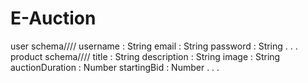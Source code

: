 # E-Auction
user schema////
username : String
email : String
password : String
.
.
.
product schema////
title : String
description : String
image : String
auctionDuration : Number
startingBid : Number
.
.
.
